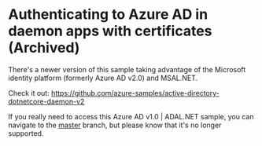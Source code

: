 # Authenticating to Azure AD in daemon apps with certificates (Archived)

There's a newer version of this sample taking advantage of the Microsoft identity platform (formerly Azure AD v2.0) and MSAL.NET.

Check it out: https://github.com/azure-samples/active-directory-dotnetcore-daemon-v2

If you really need to access this Azure AD v1.0 | ADAL.NET sample, you can navigate to the [master](https://github.com/Azure-Samples/active-directory-dotnet-daemon-certificate-credential/tree/master) branch, but please know that it's no longer supported.